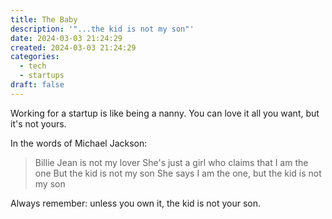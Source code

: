 ```yaml
---
title: The Baby
description: '"...the kid is not my son"'
date: 2024-03-03 21:24:29
created: 2024-03-03 21:24:29
categories:
  - tech
  - startups
draft: false
---
```

Working for a startup is like being a nanny. You can love it all you want, but it's not yours.

In the words of Michael Jackson: 

> Billie Jean is not my lover
> She's just a girl who claims that I am the one
> But the kid is not my son
> She says I am the one, but the kid is not my son

Always remember: unless you own it, the kid is not your son. 